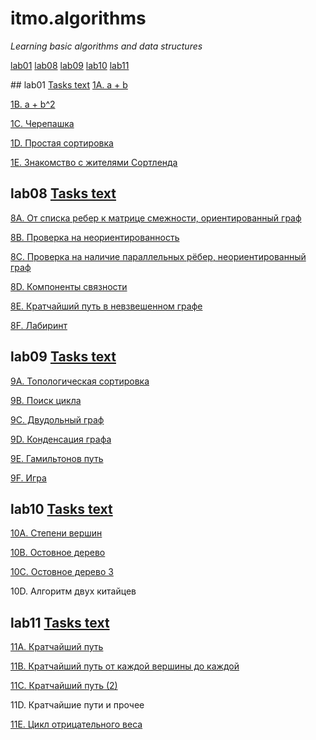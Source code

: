 # itmo.algorithms
*Learning basic algorithms and data structures*

[lab01](#lab01)
[lab08](#lab08)
[lab09](#lab09)
[lab10](#lab10)
[lab11](#lab11)

<a name="lab01">## lab01 [Tasks text](https://github.com/mrskycriper/itmo.algorithms/blob/master/lab01/problems1.pdf)</a>
[1A. a + b](https://github.com/mrskycriper/itmo.algorithms/blob/master/lab01/1A.cpp)

[1B. a + b^2](https://github.com/mrskycriper/itmo.algorithms/blob/master/lab01/1B.cpp)

[1C. Черепашка](https://github.com/mrskycriper/itmo.algorithms/blob/master/lab01/1C.cpp)

[1D. Простая сортировка](https://github.com/mrskycriper/itmo.algorithms/blob/master/lab01/1D.cpp)

[1E. Знакомство с жителями Сортленда](https://github.com/mrskycriper/itmo.algorithms/blob/master/lab01/1E.cpp)
## lab08 [Tasks text](https://github.com/mrskycriper/itmo.algorithms/blob/master/lab08/problems8.pdf)
[8A. От списка ребер к матрице смежности, ориентированный граф](https://github.com/mrskycriper/itmo.algorithms/blob/master/lab08/8A.cpp)

[8B. Проверка на неориентированность](https://github.com/mrskycriper/itmo.algorithms/blob/master/lab08/8B.cpp)

[8C. Проверка на наличие параллельных рёбер, неориентированный граф](https://github.com/mrskycriper/itmo.algorithms/blob/master/lab08/8C.cpp)

[8D. Компоненты связности](https://github.com/mrskycriper/itmo.algorithms/blob/master/lab08/8D.cpp)

[8E. Кратчайший путь в невзвешенном графе](https://github.com/mrskycriper/itmo.algorithms/blob/master/lab08/8E.cpp)

[8F. Лабиринт](https://github.com/mrskycriper/itmo.algorithms/blob/master/lab08/8F.cpp)
## lab09 [Tasks text](https://github.com/mrskycriper/itmo.algorithms/blob/master/lab09/problems9.pdf)
[9A. Топологическая сортировка](https://github.com/mrskycriper/itmo.algorithms/blob/master/lab09/9A.cpp)

[9B. Поиск цикла](https://github.com/mrskycriper/itmo.algorithms/blob/master/lab09/9B.cpp)

[9C. Двудольный граф](https://github.com/mrskycriper/itmo.algorithms/blob/master/lab09/9C.cpp)

[9D. Конденсация графа](https://github.com/mrskycriper/itmo.algorithms/blob/master/lab09/9D.cpp)

[9E. Гамильтонов путь](https://github.com/mrskycriper/itmo.algorithms/blob/master/lab09/9E.cpp)

[9F. Игра](https://github.com/mrskycriper/itmo.algorithms/blob/master/lab09/9F.cpp)

## lab10 [Tasks text](https://github.com/mrskycriper/itmo.algorithms/blob/master/lab10/problems10.pdf)
[10A. Степени вершин](https://github.com/mrskycriper/itmo.algorithms/blob/master/lab10/10A.cpp)

[10B. Остовное дерево](https://github.com/mrskycriper/itmo.algorithms/blob/master/lab10/10B.cpp)

[10C. Остовное дерево 3](https://github.com/mrskycriper/itmo.algorithms/blob/master/lab10/10C.cpp)

10D. Алгоритм двух китайцев

## lab11 [Tasks text](https://github.com/mrskycriper/itmo.algorithms/blob/master/lab11/problems11.pdf)
[11A. Кратчайший путь](https://github.com/mrskycriper/itmo.algorithms/blob/master/lab11/11A.cpp)

[11B. Кратчайший путь от каждой вершины до каждой](https://github.com/mrskycriper/itmo.algorithms/blob/master/lab11/11B.cpp)

[11C. Кратчайший путь (2)](https://github.com/mrskycriper/itmo.algorithms/blob/master/lab11/11C.cpp)

11D. Кратчайшие пути и прочее

[11E. Цикл отрицательного веса](https://github.com/mrskycriper/itmo.algorithms/blob/master/lab11/11E.cpp)
